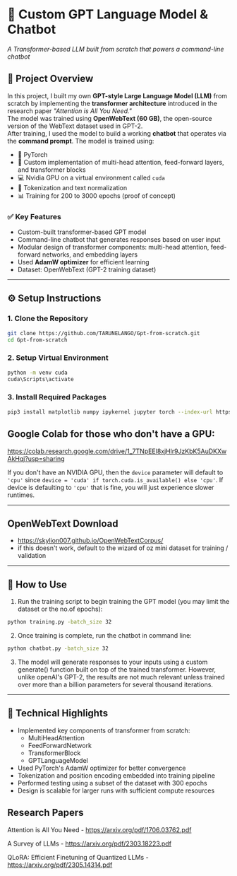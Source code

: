 # 🤖 Custom GPT Language Model & Chatbot
_A Transformer-based LLM built from scratch that powers a command-line chatbot_

## 📌 Project Overview

In this project, I built my own **GPT-style Large Language Model (LLM)** from scratch by implementing the **transformer architecture** introduced in the research paper *"Attention is All You Need."*  
The model was trained using **OpenWebText (60 GB)**, the open-source version of the WebText dataset used in GPT-2.  
After training, I used the model to build a working **chatbot** that operates via the **command prompt**.
The model is trained using:
- 🔧 PyTorch
- 📘 Custom implementation of multi-head attention, feed-forward layers, and transformer blocks
- 💻 Nvidia GPU on a virtual environment called `cuda`
- 🧠 Tokenization and text normalization
- 📊 Training for 200 to 3000 epochs (proof of concept)

### ✅ Key Features
- Custom-built transformer-based GPT model
- Command-line chatbot that generates responses based on user input
- Modular design of transformer components: multi-head attention, feed-forward networks, and embedding layers
- Used **AdamW optimizer** for efficient learning
- Dataset: OpenWebText (GPT-2 training dataset)

---

## ⚙️ Setup Instructions

### 1. Clone the Repository
```bash
git clone https://github.com/TARUNELANGO/Gpt-from-scratch.git
cd Gpt-from-scratch
```

### 2. Setup Virtual Environment
```bash
python -m venv cuda
cuda\Scripts\activate
```

### 3. Install Required Packages
```bash
pip3 install matplotlib numpy ipykernel jupyter torch --index-url https://download.pytorch.org/whl/cu118
```

## Google Colab for those who don't have a GPU:
https://colab.research.google.com/drive/1_7TNpEEl8xjHlr9JzKbK5AuDKXwAkHqj?usp=sharing

If you don't have an NVIDIA GPU, then the `device` parameter will default to `'cpu'` since `device = 'cuda' if torch.cuda.is_available() else 'cpu'`. If device is defaulting to `'cpu'` that is fine, you will just experience slower runtimes.

---

## OpenWebText Download
- https://skylion007.github.io/OpenWebTextCorpus/
- if this doesn't work, default to the wizard of oz mini dataset for training / validation

---

## 🚀 How to Use
1. Run the training script to begin training the GPT model (you may limit the dataset or the no.of epochs):
```bash
python training.py -batch_size 32
```

2. Once training is complete, run the chatbot in command line:
```bash
python chatbot.py -batch_size 32
```

3. The model will generate responses to your inputs using a custom generate() function built on top of the trained transformer.
However, unlike openAI's GPT-2, the results are not much relevant unless trained over more than a billion parameters for several thousand iterations.

---

## 🧠 Technical Highlights
- Implemented key components of transformer from scratch:
   - MultiHeadAttention
   - FeedForwardNetwork
   - TransformerBlock
   - GPTLanguageModel
- Used PyTorch's AdamW optimizer for better convergence
- Tokenization and position encoding embedded into training pipeline
- Performed testing using a subset of the dataset with 300 epochs
- Design is scalable for larger runs with sufficient compute resources

## Research Papers
Attention is All You Need - https://arxiv.org/pdf/1706.03762.pdf

A Survey of LLMs - https://arxiv.org/pdf/2303.18223.pdf

QLoRA: Efficient Finetuning of Quantized LLMs - https://arxiv.org/pdf/2305.14314.pdf
